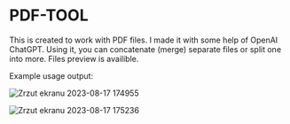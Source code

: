 # PDF-TOOL

This is created to work with PDF files. I made it with some help of OpenAI ChatGPT. Using it, you can concatenate (merge) separate files or split one into more. Files preview is availible.

Example usage output:

![Zrzut ekranu 2023-08-17 174955](https://github.com/wikhud/PDF-Tool/assets/99511332/37bfa957-9eb5-434e-af7d-2e139c4f200b)

![Zrzut ekranu 2023-08-17 175236](https://github.com/wikhud/PDF-Tool/assets/99511332/2ace2b6d-7da6-4df3-b041-5e9c3efee7d3)
